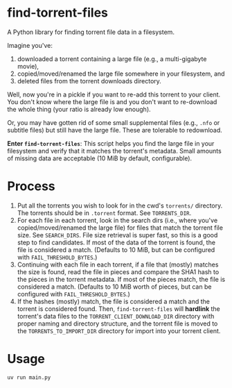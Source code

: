 # find-torrent-files

A Python library for finding torrent file data in a filesystem.

Imagine you've:

1. downloaded a torrent containing a large file (e.g., a multi-gigabyte movie),
2. copied/moved/renamed the large file somewhere in your filesystem, and
3. deleted files from the torrent downloads directory.

Well, now you're in a pickle if you want to re-add this torrent to your client.
You don't know where the large file is and you don't want to re-download the
whole thing (your ratio is already low enough).

Or, you may have gotten rid of some small supplemental files (e.g., `.nfo` or
subtitle files) but still have the large file. These are tolerable to
redownload.

**Enter `find-torrent-files`**: This script helps you find the large file in
your filesystem and verify that it matches the torrent's metadata. Small amounts
of missing data are acceptable (10 MiB by default, configurable).

# Process

1. Put all the torrents you wish to look for in the cwd's `torrents/` directory.
   The torrents should be in `.torrent` format. See `TORRENTS_DIR`.
2. For each file in each torrent, look in the search dirs (i.e., where you've
   copied/moved/renamed the large file) for files that match the torrent file
   size. See `SEARCH_DIRS`. File size retrieval is super fast, so this is a good
   step to find candidates. If most of the data of the torrent is found, the
   file is considered a match. (Defaults to 10 MiB, but can be configured with
   `FAIL_THRESHOLD_BYTES`.)
3. Continuing with each file in each torrent, if a file that (mostly) matches
   the size is found, read the file in pieces and compare the SHA1 hash to the
   pieces in the torrent metadata. If most of the pieces match, the file is
   considered a match. (Defaults to 10 MiB worth of pieces, but can be
   configured with `FAIL_THRESHOLD_BYTES`.)
4. If the hashes (mostly) match, the file is considered a match and the torrent
   is considered found. Then, `find-torrent-files` will **hardlink** the
   torrent's data files to the `TORRENT_CLIENT_DOWNLOAD_DIR` directory with
   proper naming and directory structure, and the torrent file is moved to the
   `TORRENTS_TO_IMPORT_DIR` directory for import into your torrent client.

# Usage

```bash
uv run main.py
```
